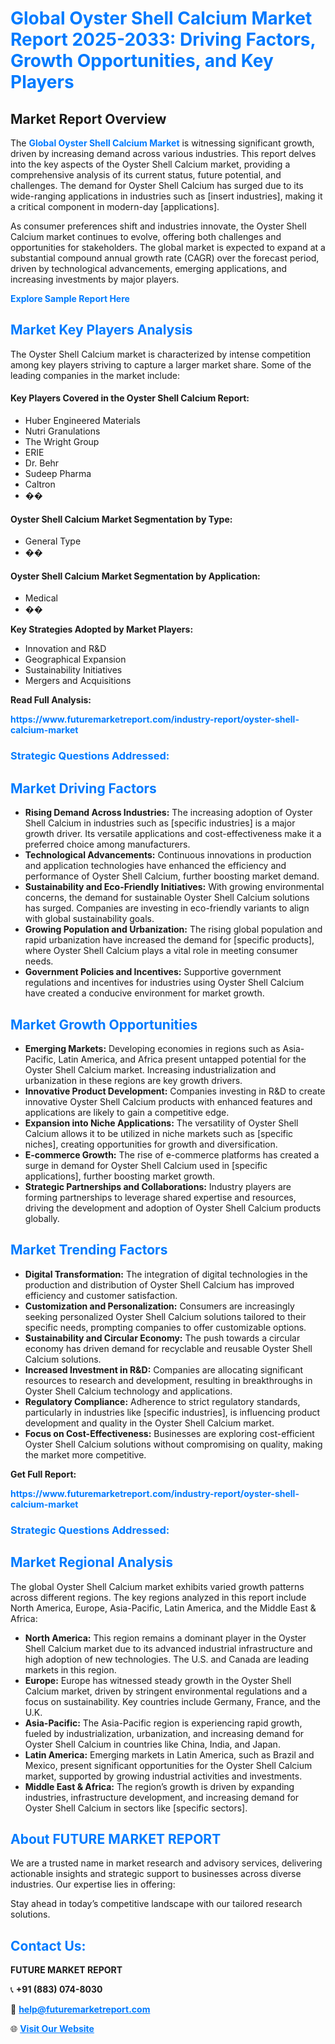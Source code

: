 <h1 style="color: #007BFF;">Global Oyster Shell Calcium Market Report 2025-2033: Driving Factors, Growth Opportunities, and Key Players</h1>

<section id="overview">
<h2>Market Report Overview</h2>
<p>The <a href="https://www.futuremarketreport.com/industry-report/oyster-shell-calcium-market" style="color: #007BFF; text-decoration: none;"><strong>Global Oyster Shell Calcium Market</strong></a> is witnessing significant growth, driven by increasing demand across various industries. This report delves into the key aspects of the Oyster Shell Calcium market, providing a comprehensive analysis of its current status, future potential, and challenges. The demand for Oyster Shell Calcium has surged due to its wide-ranging applications in industries such as [insert industries], making it a critical component in modern-day [applications].</p>
<p>As consumer preferences shift and industries innovate, the Oyster Shell Calcium market continues to evolve, offering both challenges and opportunities for stakeholders. The global market is expected to expand at a substantial compound annual growth rate (CAGR) over the forecast period, driven by technological advancements, emerging applications, and increasing investments by major players.</p>
</section>

<section id="overview">
<p><a href="https://www.futuremarketreport.com/request-sample/reportId=113839" style="color: #007BFF; text-decoration: none;"><strong>Explore Sample Report Here</strong></a></p>
</section>

<section id="key-players">
<h2 style="color: #007BFF;">Market Key Players Analysis</h2>
<p>The Oyster Shell Calcium market is characterized by intense competition among key players striving to capture a larger market share. Some of the leading companies in the market include:</p>
<h4>Key Players Covered in the Oyster Shell Calcium Report:</h4>
<ul><li>Huber Engineered Materials</li><li>Nutri Granulations</li><li>The Wright Group</li><li>ERIE</li><li>Dr. Behr</li><li>Sudeep Pharma</li><li>Caltron</li><li>��</li></ul>
<h4>Oyster Shell Calcium Market Segmentation by Type:</h4>
<ul><li>General Type</li><li>��</li></ul>

<h4>Oyster Shell Calcium Market Segmentation by Application:</h4>
<ul><li>Medical</li><li>��</li></ul>
<p><strong>Key Strategies Adopted by Market Players:</strong></p>
<ul>
<li>Innovation and R&D</li>
<li>Geographical Expansion</li>
<li>Sustainability Initiatives</li>
<li>Mergers and Acquisitions</li>
</ul>
</section>

<section>
<p><strong>Read Full Analysis: </strong></p><a href="https://www.futuremarketreport.com/industry-report/oyster-shell-calcium-market" style="color: #007BFF; text-decoration: none;"><strong>https://www.futuremarketreport.com/industry-report/oyster-shell-calcium-market</strong></a>
<h3 style="color: #007BFF;">Strategic Questions Addressed:</h3>
</section>

<section id="driving-factors">
<h2 style="color: #007BFF;">Market Driving Factors</h2>
<ul>
<li><strong>Rising Demand Across Industries:</strong> The increasing adoption of Oyster Shell Calcium in industries such as [specific industries] is a major growth driver. Its versatile applications and cost-effectiveness make it a preferred choice among manufacturers.</li>
<li><strong>Technological Advancements:</strong> Continuous innovations in production and application technologies have enhanced the efficiency and performance of Oyster Shell Calcium, further boosting market demand.</li>
<li><strong>Sustainability and Eco-Friendly Initiatives:</strong> With growing environmental concerns, the demand for sustainable Oyster Shell Calcium solutions has surged. Companies are investing in eco-friendly variants to align with global sustainability goals.</li>
<li><strong>Growing Population and Urbanization:</strong> The rising global population and rapid urbanization have increased the demand for [specific products], where Oyster Shell Calcium plays a vital role in meeting consumer needs.</li>
<li><strong>Government Policies and Incentives:</strong> Supportive government regulations and incentives for industries using Oyster Shell Calcium have created a conducive environment for market growth.</li>
</ul>
</section>

<section id="growth-opportunities">
<h2 style="color: #007BFF;">Market Growth Opportunities</h2>
<ul>
<li><strong>Emerging Markets:</strong> Developing economies in regions such as Asia-Pacific, Latin America, and Africa present untapped potential for the Oyster Shell Calcium market. Increasing industrialization and urbanization in these regions are key growth drivers.</li>
<li><strong>Innovative Product Development:</strong> Companies investing in R&D to create innovative Oyster Shell Calcium products with enhanced features and applications are likely to gain a competitive edge.</li>
<li><strong>Expansion into Niche Applications:</strong> The versatility of Oyster Shell Calcium allows it to be utilized in niche markets such as [specific niches], creating opportunities for growth and diversification.</li>
<li><strong>E-commerce Growth:</strong> The rise of e-commerce platforms has created a surge in demand for Oyster Shell Calcium used in [specific applications], further boosting market growth.</li>
<li><strong>Strategic Partnerships and Collaborations:</strong> Industry players are forming partnerships to leverage shared expertise and resources, driving the development and adoption of Oyster Shell Calcium products globally.</li>
</ul>
</section>

<section id="trending-factors">
<h2 style="color: #007BFF;">Market Trending Factors</h2>
<ul>
<li><strong>Digital Transformation:</strong> The integration of digital technologies in the production and distribution of Oyster Shell Calcium has improved efficiency and customer satisfaction.</li>
<li><strong>Customization and Personalization:</strong> Consumers are increasingly seeking personalized Oyster Shell Calcium solutions tailored to their specific needs, prompting companies to offer customizable options.</li>
<li><strong>Sustainability and Circular Economy:</strong> The push towards a circular economy has driven demand for recyclable and reusable Oyster Shell Calcium solutions.</li>
<li><strong>Increased Investment in R&D:</strong> Companies are allocating significant resources to research and development, resulting in breakthroughs in Oyster Shell Calcium technology and applications.</li>
<li><strong>Regulatory Compliance:</strong> Adherence to strict regulatory standards, particularly in industries like [specific industries], is influencing product development and quality in the Oyster Shell Calcium market.</li>
<li><strong>Focus on Cost-Effectiveness:</strong> Businesses are exploring cost-efficient Oyster Shell Calcium solutions without compromising on quality, making the market more competitive.</li>
</ul>
</section>

<section>
<p><strong>Get Full Report: </strong></p><a href="https://www.futuremarketreport.com/industry-report/oyster-shell-calcium-market" style="color: #007BFF; text-decoration: none;"><strong>https://www.futuremarketreport.com/industry-report/oyster-shell-calcium-market</strong></a>
<h3 style="color: #007BFF;">Strategic Questions Addressed:</h3>
</section>


<section id="regional-analysis">
<h2 style="color: #007BFF;">Market Regional Analysis</h2>
<p>The global Oyster Shell Calcium market exhibits varied growth patterns across different regions. The key regions analyzed in this report include North America, Europe, Asia-Pacific, Latin America, and the Middle East & Africa:</p>
<ul>
<li><strong>North America:</strong> This region remains a dominant player in the Oyster Shell Calcium market due to its advanced industrial infrastructure and high adoption of new technologies. The U.S. and Canada are leading markets in this region.</li>
<li><strong>Europe:</strong> Europe has witnessed steady growth in the Oyster Shell Calcium market, driven by stringent environmental regulations and a focus on sustainability. Key countries include Germany, France, and the U.K.</li>
<li><strong>Asia-Pacific:</strong> The Asia-Pacific region is experiencing rapid growth, fueled by industrialization, urbanization, and increasing demand for Oyster Shell Calcium in countries like China, India, and Japan.</li>
<li><strong>Latin America:</strong> Emerging markets in Latin America, such as Brazil and Mexico, present significant opportunities for the Oyster Shell Calcium market, supported by growing industrial activities and investments.</li>
<li><strong>Middle East & Africa:</strong> The region’s growth is driven by expanding industries, infrastructure development, and increasing demand for Oyster Shell Calcium in sectors like [specific sectors].</li>
</ul>
</section>

<footer>
<h2 style="color: #007BFF;">About FUTURE MARKET REPORT</h2>
<p>We are a trusted name in market research and advisory services, delivering actionable insights and strategic support to businesses across diverse industries. Our expertise lies in offering:</p>

<p>Stay ahead in today’s competitive landscape with our tailored research solutions.</p>

<h2 style="color: #007BFF;">Contact Us:</h2>
<p><strong>FUTURE MARKET REPORT</strong></p>
<p>📞 <strong>+91 (883) 074-8030</strong></p>
<p>📧 <strong><a href="mailto:help@futuremarketreport.com" style="color: #007BFF;">help@futuremarketreport.com</a></strong></p>
<p>🌐 <strong><a href="https://www.futuremarketreport.com/" style="color: #007BFF;">Visit Our Website</a></strong></p>
</footer>